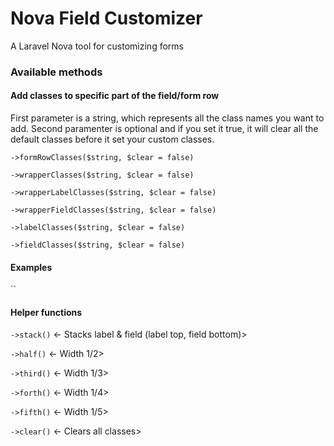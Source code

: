 # Nova Field Customizer
A Laravel Nova tool for customizing forms

### Available methods

#### Add classes to specific part of the field/form row
First parameter is a string, which represents all the class names you want to add.
Second paramenter is optional and if you set it true, it will clear all the default classes before
it set your custom classes.

`->formRowClasses($string, $clear = false)`

`->wrapperClasses($string, $clear = false)`

`->wrapperLabelClasses($string, $clear = false)`

`->wrapperFieldClasses($string, $clear = false)`

`->labelClasses($string, $clear = false)`

`->fieldClasses($string, $clear = false)`

#### Examples
``

#### Helper functions
`->stack()` <- Stacks label & field (label top, field bottom)>

`->half()` <- Width 1/2>

`->third()` <- Width 1/3>

`->forth()` <- Width 1/4>

`->fifth()` <- Width 1/5>

`->clear()` <- Clears all classes>
